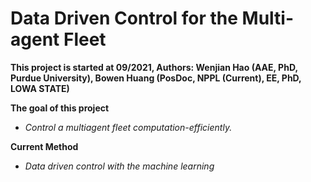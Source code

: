 # Data Driven Control for the Multi-agent Fleet

**This project is started at 09/2021, Authors: Wenjian Hao (AAE, PhD, Purdue University), Bowen Huang (PosDoc, NPPL (Current), EE, PhD, LOWA STATE)** <br />

__The goal of this project__ <br />
- *Control a multiagent fleet computation-efficiently.*

__Current Method__<br />
- *Data driven control with the machine learning*<br />
